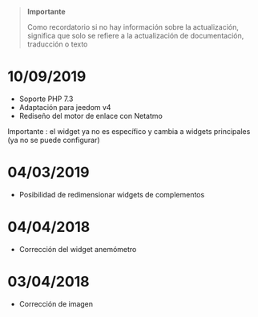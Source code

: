>**Importante**
>
>Como recordatorio si no hay información sobre la actualización, significa que solo se refiere a la actualización de documentación, traducción o texto

# 10/09/2019

- Soporte PHP 7.3
- Adaptación para jeedom v4
- Rediseño del motor de enlace con Netatmo

Importante : el widget ya no es específico y cambia a widgets principales (ya no se puede configurar)

# 04/03/2019

- Posibilidad de redimensionar widgets de complementos

# 04/04/2018

- Corrección del widget anemómetro

# 03/04/2018

- Corrección de imagen
